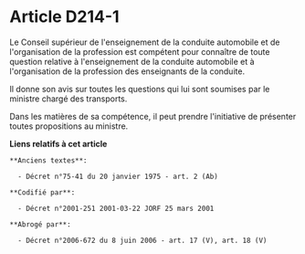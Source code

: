 # Article D214-1

Le Conseil supérieur de l'enseignement de la conduite automobile et de l'organisation de la profession est compétent pour
connaître de toute question relative à l'enseignement de la conduite automobile et à l'organisation de la profession des
enseignants de la conduite.

Il donne son avis sur toutes les questions qui lui sont soumises par le ministre chargé des transports.

Dans les matières de sa compétence, il peut prendre l'initiative de présenter toutes propositions au ministre.

**Liens relatifs à cet article**

	**Anciens textes**:

	  - Décret n°75-41 du 20 janvier 1975 - art. 2 (Ab)

	**Codifié par**:

	  - Décret n°2001-251 2001-03-22 JORF 25 mars 2001

	**Abrogé par**:

	  - Décret n°2006-672 du 8 juin 2006 - art. 17 (V), art. 18 (V)
